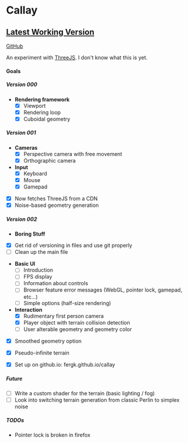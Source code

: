 # Callay

## [Latest Working Version](http://fergk.github.io/callay/)

[GitHub](https://github.com/FergK/callay)

An experiment with [ThreeJS](https://github.com/mrdoob/three.js/). I don't know what this is yet.

#### Goals

##### Version 000

- **Rendering framework**
  - [x] Viewport
  - [x] Rendering loop
  - [x] Cuboidal geometry

##### Version 001

- **Cameras**
  - [x] Perspective camera with free movement
  - [x] Orthographic camera
- **Input**
  - [x] Keyboard
  - [x] Mouse
  - [x] Gamepad
- [x] Now fetches ThreeJS from a CDN
- [x] Noise-based geometry generation

##### Version 002

- **Boring Stuff**
- [x] Get rid of versioning in files and use git properly
- [ ] Clean up the main file
- **Basic UI**
  - [ ] Introduction
  - [ ] FPS display
  - [ ] Information about controls
  - [ ] Browser feature error messages (WebGL, pointer lock, gamepad, etc...)
  - [ ] Simple options (half-size rendering)
- **Interaction**
  - [x] Rudimentary first person camera
  - [x] Player object with terrain collision detection
  - [ ] User alterable geometry and geometry color
- [x] Smoothed geometry option
- [x] Pseudo-infinite terrain
- [x] Set up on github.io: fergk.github.io/callay


##### Future
- [ ] Write a custom shader for the terrain (basic lighting / fog)
- [ ] Look into switching terrain generation from classic Perlin to simplex noise

##### TODOs
- Pointer lock is broken in firefox